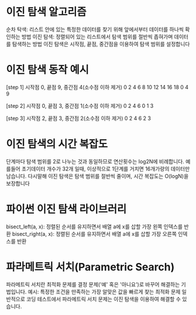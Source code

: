 # 이진 탐색 알고리즘
순차 탁색: 리스트 안에 있는 특정한 데이터를 찾기 위해 앞에서부터 데이터를 하나씩 확인하는 방법
이진 탐색: 정렬되어 있는 리스트에서 탐색 범위를 절반씩 좁혀가며 데이터를 탐색하는 방법
    이진 탐색은 시작점, 끝점, 중간점을 이용하여 탐색 범위를 설정합니다

# 이진 탐색 동작 예시
[step 1] 시작점 0, 끝점 9, 중간점 4(소수점 이하 제거)
0 2 4 6 8 10 12 14 16 18
0          4           9

[step 2] 시작점 0, 끝점 3, 중간점 1(소수점 이하 제거)
0 2 4 6
0 1   3

[step 3] 시작점 2, 끝점 3, 중간점 2(소수점 이하 제거)
0 2 4 6
    2 3

# 이진 탐색의 시간 복잡도
단계마다 탐색 범위를 2로 나누는 것과 동일하므로 연산횟수는 log2N에 비례합니다.
예를들어 초기데이터 개수가 32개 일때, 이상적으로 1단계를 거치면 16개가량의 데이터만 남습니다.
다시말해 이진 탐색은 탐색 범위를 절반씩 줄이며, 시간 복잡도는 O(logN)을 보장합니다

# 파이썬 이진 탐색 라이브러리
bisect_left(a, x): 정렬된 순서를 유지하면서 배열 a에 x를 삽할 가장 왼쪽 인덱스를 반환
bisect_right(a, x): 정렬된 순서를 유지하면서 배열 a에 x를 삽할 가장 오른쪽 인덱스를 반환

# 파라메트릭 서치(Parametric Search)
파라메트릭 서치란 최적화 문제를 결정 문제('예' 혹은 '아니요')로 바꾸어 해결하는 기법입니다.
    예시: 특정한 조건을 만족하는 가장 알맞은 값을 빠르게 찾는 최적화 문제
일반적으로 코딩 테스트에서 파라메트릭 서치 문제는 이진 탐색을 이용하여 해결할 수 있습니다.